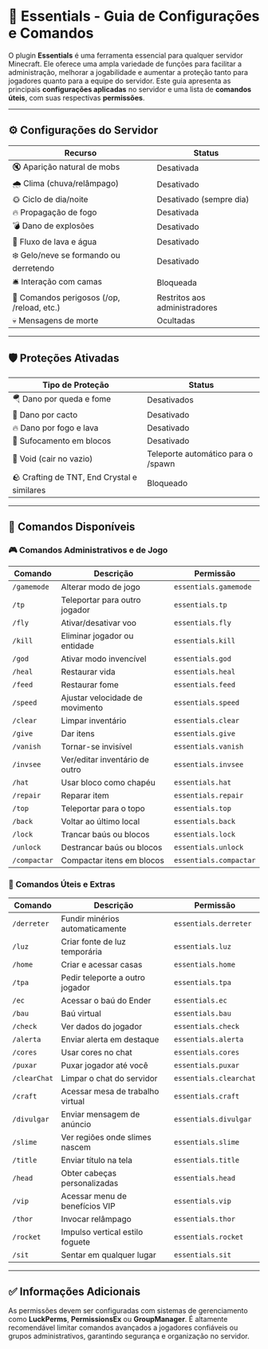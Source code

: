 # 📘 Essentials - Guia de Configurações e Comandos

O plugin **Essentials** é uma ferramenta essencial para qualquer servidor Minecraft. Ele oferece uma ampla variedade de funções para facilitar a administração, melhorar a jogabilidade e aumentar a proteção tanto para jogadores quanto para a equipe do servidor. Este guia apresenta as principais **configurações aplicadas** no servidor e uma lista de **comandos úteis**, com suas respectivas **permissões**.

---

## ⚙️ Configurações do Servidor

| Recurso                                     | Status                        |
| ------------------------------------------  | ----------------------------- |
| 🔇 Aparição natural de mobs                | Desativada                    |
| 🌧️ Clima (chuva/relâmpago)                 | Desativado                    |
| 🌞 Ciclo de dia/noite                      | Desativado (sempre dia)       |
| 🔥 Propagação de fogo                      | Desativada                    |
| 💣 Dano de explosões                       | Desativado                    |
| 🌊 Fluxo de lava e água                    | Desativado                    |
| ❄️ Gelo/neve se formando ou derretendo     | Desativado                    |
| 🛎️ Interação com camas                     | Bloqueada                     |
| 🚫 Comandos perigosos (/op, /reload, etc.) | Restritos aos administradores |
| 💀 Mensagens de morte                      | Ocultadas                     |

---

## 🛡️ Proteções Ativadas

| Tipo de Proteção                            | Status                             |
| ------------------------------------------- | ---------------------------------- |
| 🪂 Dano por queda e fome                    | Desativados                        |
| 🌵 Dano por cacto                           | Desativado                         |
| 🔥 Dano por fogo e lava                     | Desativado                         |
| 🫈 Sufocamento em blocos                    | Desativado                         |
| 🥳 Void (cair no vazio)                     | Teleporte automático para o /spawn |
| 🪨 Crafting de TNT, End Crystal e similares | Bloqueado                          |

---

## 💬 Comandos Disponíveis

### 🎮 Comandos Administrativos e de Jogo

| Comando      | Descrição                       | Permissão              |
| ------------ | ------------------------------- | ---------------------- |
| `/gamemode`  | Alterar modo de jogo            | `essentials.gamemode`  |
| `/tp`        | Teleportar para outro jogador   | `essentials.tp`        |
| `/fly`       | Ativar/desativar voo            | `essentials.fly`       |
| `/kill`      | Eliminar jogador ou entidade    | `essentials.kill`      |
| `/god`       | Ativar modo invencível          | `essentials.god`       |
| `/heal`      | Restaurar vida                  | `essentials.heal`      |
| `/feed`      | Restaurar fome                  | `essentials.feed`      |
| `/speed`     | Ajustar velocidade de movimento | `essentials.speed`     |
| `/clear`     | Limpar inventário               | `essentials.clear`     |
| `/give`      | Dar itens                       | `essentials.give`      |
| `/vanish`    | Tornar-se invisível             | `essentials.vanish`    |
| `/invsee`    | Ver/editar inventário de outro  | `essentials.invsee`    |
| `/hat`       | Usar bloco como chapéu          | `essentials.hat`       |
| `/repair`    | Reparar item                    | `essentials.repair`    |
| `/top`       | Teleportar para o topo          | `essentials.top`       |
| `/back`      | Voltar ao último local          | `essentials.back`      |
| `/lock`      | Trancar baús ou blocos          | `essentials.lock`      |
| `/unlock`    | Destrancar baús ou blocos       | `essentials.unlock`    |
| `/compactar` | Compactar itens em blocos       | `essentials.compactar` |

### 🔧 Comandos Úteis e Extras

| Comando      | Descrição                        | Permissão              |
| ------------ | -------------------------------- | ---------------------- |
| `/derreter`  | Fundir minérios automaticamente  | `essentials.derreter`  |
| `/luz`       | Criar fonte de luz temporária    | `essentials.luz`       |
| `/home`      | Criar e acessar casas            | `essentials.home`      |
| `/tpa`       | Pedir teleporte a outro jogador  | `essentials.tpa`       |
| `/ec`        | Acessar o baú do Ender           | `essentials.ec`        |
| `/bau`       | Baú virtual                      | `essentials.bau`       |
| `/check`     | Ver dados do jogador             | `essentials.check`     |
| `/alerta`    | Enviar alerta em destaque        | `essentials.alerta`    |
| `/cores`     | Usar cores no chat               | `essentials.cores`     |
| `/puxar`     | Puxar jogador até você           | `essentials.puxar`     |
| `/clearChat` | Limpar o chat do servidor        | `essentials.clearchat` |
| `/craft`     | Acessar mesa de trabalho virtual | `essentials.craft`     |
| `/divulgar`  | Enviar mensagem de anúncio       | `essentials.divulgar`  |
| `/slime`     | Ver regiões onde slimes nascem   | `essentials.slime`     |
| `/title`     | Enviar título na tela            | `essentials.title`     |
| `/head`      | Obter cabeças personalizadas     | `essentials.head`      |
| `/vip`       | Acessar menu de benefícios VIP   | `essentials.vip`       |
| `/thor`      | Invocar relâmpago                | `essentials.thor`      |
| `/rocket`    | Impulso vertical estilo foguete  | `essentials.rocket`    |
| `/sit`       | Sentar em qualquer lugar         | `essentials.sit`       |

---

## ✅ Informações Adicionais

As permissões devem ser configuradas com sistemas de gerenciamento como **LuckPerms**, **PermissionsEx** ou **GroupManager**.
É altamente recomendável limitar comandos avançados a jogadores confiáveis ou grupos administrativos, garantindo segurança e organização no servidor.
